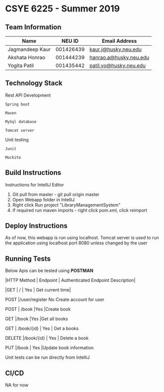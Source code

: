 # CSYE 6225 - Summer 2019

## Team Information

| Name | NEU ID | Email Address |
| --- | --- | --- |
|Jagmandeep Kaur | 001426439|kaur.j@husky.neu.edu |  | | |
|Akshata Honrao| 001444239| hanrao.a@husky.neu.edu|
|Yogita Patil| 001435442|patil.yo@husky.neu.edu |


## Technology Stack

Rest API Development

`Spring boot`

`Maven`

`MySql database`

`Tomcat server`

Unit testing

`Junit`

`Mockito`
## Build Instructions
Instructions for IntelliJ Editor
1) Git pull from master - git pull origin master
2) Open Webapp folder in IntelliJ
3) Right click Run project "LibraryManagementSystem"
4) If required run maven imports - right click pom.xml, click reimport

## Deploy Instructions
As of now, this webapp is run using localhost.
Tomcat server is used to run the application using localhost port 8080 unless changed by the user

## Running Tests
Below Apis can be tested using **POSTMAN**

|HTTP Method |	   Endpoint  |  Authenticated Endpoint   Description|

|GET 	    |        / 	      |      Yes 	       |             Get current time|

POST 	|/user/register 	No 	Create account for user

POST |	/book 	|Yes 	|Create book

GET 	|/book 	|Yes 	|Get all books

GET |	/book/{id} |	Yes |	Get a books

DELETE 	|/book/{id} |	Yes |	Delete a book

PUT 	|/book |	Yes 	|Update book information


Unit tests can be run directly from IntelliJ

## CI/CD
NA for now


